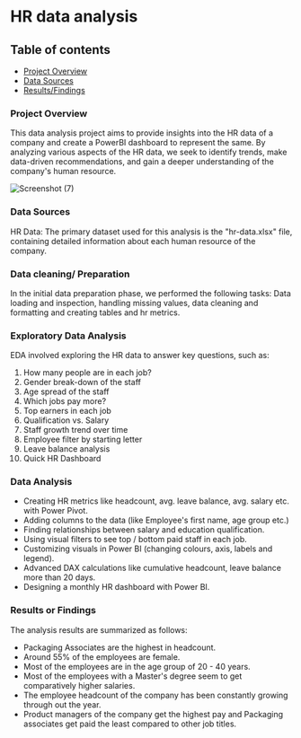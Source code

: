 # HR data analysis

## Table of contents
- [Project Overview](#project-overview)
- [Data Sources](#data-sources)
- [Results/Findings](#results-or-findings)

### Project Overview
This data analysis project aims to provide insights into the HR data of a company and create a PowerBI dashboard to represent the same. By analyzing various aspects of the HR data, we seek to identify trends, make data-driven recommendations, and gain a deeper understanding of the company's human resource.

![Screenshot (7)](https://github.com/MadhumitharajC/DA-Projects/assets/85074102/e6938935-955f-4499-8b70-bcf1fc0eba08)


### Data Sources
HR Data: The primary dataset used for this analysis is the "hr-data.xlsx" file, containing detailed information about each human resource of the company.

### Data cleaning/ Preparation
In the initial data preparation phase, we performed the following tasks:
Data loading and inspection, handling missing values, data cleaning and formatting and creating tables and hr metrics.

### Exploratory Data Analysis
EDA involved exploring the HR data to answer key questions, such as:
1) How many people are in each job?
2) Gender break-down of the staff
3) Age spread of the staff
4) Which jobs pay more?
5) Top earners in each job
6) Qualification vs. Salary
7) Staff growth trend over time
8) Employee filter by starting letter
9) Leave balance analysis
10) Quick HR Dashboard

### Data Analysis
- Creating HR metrics like headcount, avg. leave balance, avg. salary etc. with Power Pivot.
- Adding columns to the data (like Employee's first name, age group etc.)
- Finding relationships between salary and education qualification.
- Using visual filters to see top / bottom paid staff in each job.
- Customizing visuals in Power BI (changing colours, axis, labels and legend).
- Advanced DAX calculations like cumulative headcount, leave balance more than 20 days. 
- Designing a monthly HR dashboard with Power BI.

### Results or Findings
The analysis results are summarized as follows:
- Packaging Associates are the highest in headcount.
- Around 55% of the employees are female.
- Most of the employees are in the age group of 20 - 40 years.
- Most of the employees with a Master's degree seem to get comparatively higher salaries.
- The employee headcount of the company has been constantly growing through out the year.
- Product managers of the company get the highest pay and Packaging associates get paid the least compared to other job titles.

 
